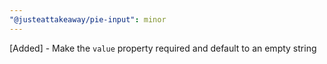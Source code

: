 ```yaml
---
"@justeattakeaway/pie-input": minor
---
```


[Added] - Make the `value` property required and default to an empty string
